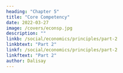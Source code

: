 ```yaml
---
heading: "Chapter 5"
title: "Core Competency"
date: 2022-03-27
image: /covers/econsp.jpg
description: ""
linkb: /social/economics/principles/part-2
linkbtext: "Part 2"
linkf: /social/economics/principles/part-2
linkftext: "Part 2"
author: Dalisay
---
```



